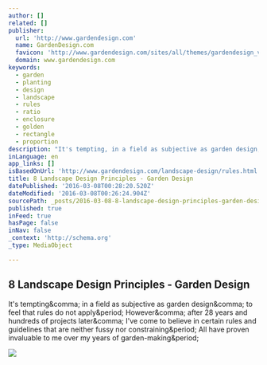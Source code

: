 ```yaml
---
author: []
related: []
publisher:
  url: 'http://www.gardendesign.com'
  name: GardenDesign.com
  favicon: 'http://www.gardendesign.com/sites/all/themes/gardendesign_v2/favicon.ico'
  domain: www.gardendesign.com
keywords:
  - garden
  - planting
  - design
  - landscape
  - rules
  - ratio
  - enclosure
  - golden
  - rectangle
  - proportion
description: "It's tempting, in a field as subjective as garden design, to feel that rules do not apply. However, after 28 years and hundreds of projects later, I've come to believe in certain rules and guidelines that are neither fussy nor constraining. All have proven invaluable to me over my years of garden-making."
inLanguage: en
app_links: []
isBasedOnUrl: 'http://www.gardendesign.com/landscape-design/rules.html'
title: 8 Landscape Design Principles - Garden Design
datePublished: '2016-03-08T00:28:20.520Z'
dateModified: '2016-03-08T00:26:24.904Z'
sourcePath: _posts/2016-03-08-8-landscape-design-principles-garden-design.md
published: true
inFeed: true
hasPage: false
inNav: false
_context: 'http://schema.org'
_type: MediaObject

---
```

<article style=""><h1>8 Landscape Design Principles - Garden Design</h1><p>It's tempting&amp;comma; in a field as subjective as garden design&amp;comma; to feel that rules do not apply&amp;period; However&amp;comma; after 28 years and hundreds of projects later&amp;comma; I've come to believe in certain rules and guidelines that are neither fussy nor constraining&amp;period; All have proven invaluable to me over my years of garden-making&amp;period;</p><img src="http://www.gardendesign.com/pictures/images/650x490Exact/site_3/backyard-patio-drawing-david-despau_9397.jpg" /></article>